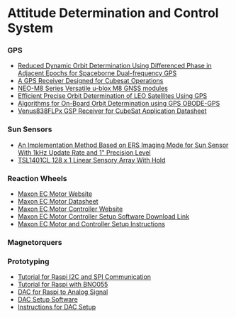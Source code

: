 # Attitude Determination and Control System
### GPS
- [Reduced Dynamic Orbit Determination Using Differenced Phase
in Adjacent Epochs for Spaceborne Dual-frequency GPS](https://pdf.sciencedirectassets.com/274151/1-s2.0-S1000936112X00037/1-s2.0-S1000936111600939/main.pdf?X-Amz-Security-Token=IQoJb3JpZ2luX2VjEMj%2F%2F%2F%2F%2F%2F%2F%2F%2F%2FwEaCXVzLWVhc3QtMSJHMEUCIBkPrcyCXhATCVPmSJbryndcpgy19CBveNyCs8fvnYmQAiEAk%2B4TxZFAGjp1T%2F4NQZ5pzu6uHGWFQsEkTMgHBYpXme4qvQMIgf%2F%2F%2F%2F%2F%2F%2F%2F%2F%2FARADGgwwNTkwMDM1NDY4NjUiDMerl0t96uMGvcMjuyqRAwyZ3d4CoGdowQpHJ9cQGXD4g52SIm%2BFyS7Bo%2B%2FjN7%2FXXPWCJ9bGNuRE57eOq7ADHet8cB9POL2fBEV3mGEUSGkPcI4e1bPBn8QgGGqVI2Z3rkjTe%2Ft3SSDifFcPorFHu1dwCCw8BPtSt2ExbXkQMd8RQIozuNJ4df0Ux70Q8nsJ66OMn57WwmSPfJH9MMvGqgfRfSRZIbrPwc6%2F%2FVQp%2FjQzVX%2BzykcLu085EQFoVWAknwE5dhLhxCvhX24Ti287QHiymoXPdT%2FF7N0KdhEph%2BIRbO%2FDMkoAvecwU3C2848acrXfchHK8uGcLsri3QOti70Yxw7VT1ezfQ9mD00wBBfnME9NccO%2BLNAyFCN069wfCW5C7Mc8dm%2B%2FFs8AYhWa%2BANkB35fgwJtU7t1MyXOJR%2FD2C%2BqEWf4jqGvBaqoiewG4LoK1%2F32YxfTtKz%2Fjt5loPw%2FHcjGFo6F94%2FP6gJglKKgb4BhDG7E7o8dvU85o4BjWu3S74LHPvhzdgoawlZHdR0JCSi4sQTm7ogDGcEisJxTMOq86PgFOusBe3GZDb6NN%2BdAC1u%2BE5wjbdQ%2BK6gw32o%2F0%2Ffz%2BMvOIPyjUlZdqQwU3f5x7XAciSGkr8zQVp3J%2BoSKAyvfy%2BsdhDY1vkOIH3EED%2BH%2FJsCkQ3mnkVAqPNtxOI6n0DBC%2BIzEJt7GpyKOdi4syrx9nfRaZlEVENk5B0N5pBZtDd8w8d9noyGJB5eH531SDoNZpPPyRheSDuwXZ0EG35dw%2FbjhYPOrspFaRsTD1yTkWlgXFrjpHAqOly59xknMfix4Ka%2BHoo1IdzbNpdhQYPCOSep3ARkHAaOJo38j8OBBqJEypRVhbmoUfj%2Fs2HBXGQ%3D%3D&X-Amz-Algorithm=AWS4-HMAC-SHA256&X-Amz-Date=20200724T002103Z&X-Amz-SignedHeaders=host&X-Amz-Expires=300&X-Amz-Credential=ASIAQ3PHCVTY3V3CNL3P%2F20200724%2Fus-east-1%2Fs3%2Faws4_request&X-Amz-Signature=c7262f68e7580e0161718d4883f9e158267285aa0806da0eddb711e8590bc8df&hash=9bb74b583ebf8dcad2fda8bb7c4453c9d64e0b48f52c44434b2d2df197364840&host=68042c943591013ac2b2430a89b270f6af2c76d8dfd086a07176afe7c76c2c61&pii=S1000936111600939&tid=spdf-9c1596e4-17db-48c0-a540-3bfe8c3ec472&sid=efad81b68118e84c2e4ab71-119290e49e82gxrqa&type=client)
- [A GPS Receiver Designed for Cubesat Operations](https://pdfs.semanticscholar.org/d664/8e3c3c0bf119a7bf7777ac747fd9f9844ec5.pdf?_ga=2.220826587.2123641274.1595550282-1405671672.1589343021)
- [NEO-M8 Series Versatile u-blox M8 GNSS modules](https://www.u-blox.com/sites/default/files/products/documents/NEO-M8_ProductSummary_%28UBX-16000345%29.pdf)
- [Efficient Precise Orbit Determination of LEO Satellites Using GPS](http://ftp.aiub.unibe.ch/papers/cospar00hb.pdf)
- [Algorithms for On-Board Orbit Determination using GPS OBODE-GPS](https://www.researchgate.net/publication/224781954_Algorithms_for_On-Board_Orbit_Determination_using_GPS_OBODE-GPS/link/53ecff670cf2981ada112888/download)
- [Venus838FLPx GSP Receiver for CubeSat Application Datasheet](http://navspark.mybigcommerce.com/content/Venus838FLPx-SPC_DS_v4.pdf)
### Sun Sensors
- [An Implementation Method Based on ERS Imaging Mode for Sun Sensor With 1kHz Update Rate and 1" Precision Level](https://www.osapublishing.org/DirectPDFAccess/EED4F8E1-0306-141C-5C83E8003A98B1E4_276369/oe-21-26-32524.pdf?da=1&id=276369&seq=0&mobile=no)
- [TSL1401CL 128 x 1 Linear Sensory Array With Hold](https://ams.com/documents/20143/36005/TSL1401CL_DS000136_3-00.pdf/8de4cae4-354c-c2c3-8db4-6a132f969a0a)
### Reaction Wheels
 - [Maxon EC Motor Website](https://www.maxongroup.com/maxon/view/product/200142) 
 - [Maxon EC Motor Datasheet](https://www.maxongroup.com/medias/sys_master/root/8841185591326/EN-285.pdf)
 - [Maxon EC Motor Controller Website](https://www.maxongroup.com/maxon/view/product/control/4-Q-Servokontroller/466023)
 - [Maxon EC Motor Controller Setup Software Download Link](https://www.maxongroup.com/maxon/view/content/escon-detailsite)
 - [Maxon EC Motor and Controller Setup Instructions](https://www.maxongroup.co.uk/maxon/view/news/How-to-configure-a-maxon-ESCON-Speed-Controller)
### Magnetorquers

### Prototyping
 - [Tutorial for Raspi I2C and SPI Communication](https://learn.sparkfun.com/tutorials/raspberry-pi-spi-and-i2c-tutorial/all)
 - [Tutorial for Raspi with BNO055](https://cdn-learn.adafruit.com/downloads/pdf/bno055-absolute-orientation-sensor-with-raspberry-pi-and-beaglebone-black.pdf)
 - [DAC for Raspi to Analog Signal](https://www.maximintegrated.com/en/products/analog/data-converters/analog-to-digital-converters/MAX11300.html/tb_tab2)
 - [DAC Setup Software](https://www.maximintegrated.com/en/design/software-description.html/swpart=SFW0003260A)
 - [Instructions for DAC Setup](https://pdfserv.maximintegrated.com/en/an/AN6487.pdf)
 

